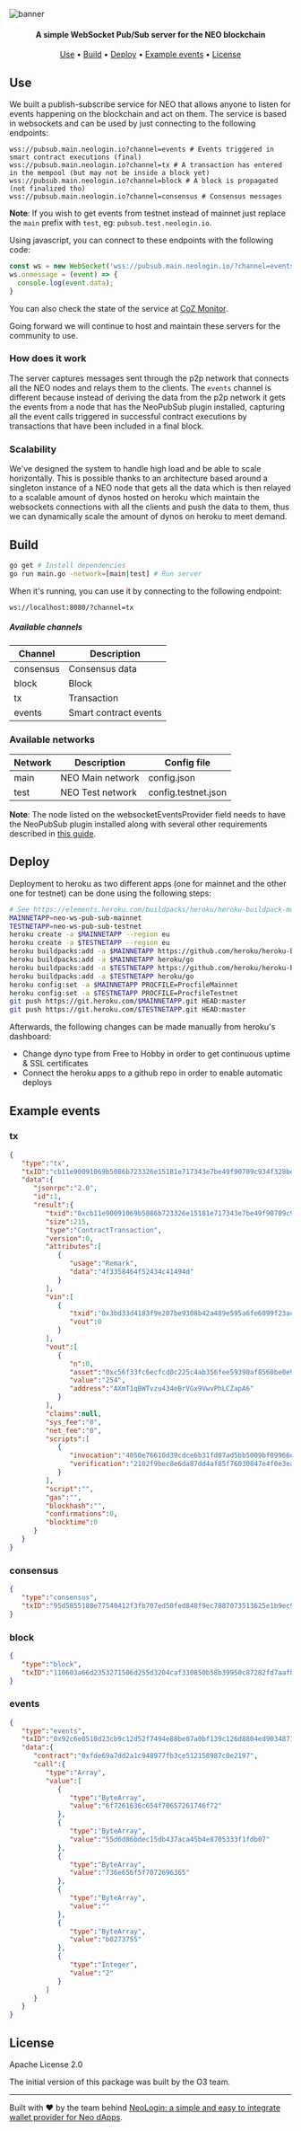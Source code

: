 ![banner](https://raw.githubusercontent.com/corollari/neo-PubSub/master/website/banner.png)

<h4 align="center">A simple WebSocket Pub/Sub server for the NEO blockchain</h4>

<p align="center">
  <a href="#use">Use</a> •
  <a href="#build">Build</a> •
  <a href="#deploy">Deploy</a> •
  <a href="#example-events">Example events</a> •
  <a href="#license">License</a>
</p>

## Use
We built a publish-subscribe service for NEO that allows anyone to listen for events happening on the blockchain and act on them. The service is based in websockets and can be used by just connecting to the following endpoints:
```
wss://pubsub.main.neologin.io?channel=events # Events triggered in smart contract executions (final)
wss://pubsub.main.neologin.io?channel=tx # A transaction has entered in the mempool (but may not be inside a block yet)
wss://pubsub.main.neologin.io?channel=block # A block is propagated (not finalized tho)
wss://pubsub.main.neologin.io?channel=consensus # Consensus messages
```
**Note**: If you wish to get events from testnet instead of mainnet just replace the `main` prefix with `test`, eg: `pubsub.test.neologin.io`.

Using javascript, you can connect to these endpoints with the following code:
```js
const ws = new WebSocket('wss://pubsub.main.neologin.io/?channel=events')
ws.onmessage = (event) => {
  console.log(event.data);
}
```

You can also check the state of the service at [CoZ Monitor](http://monitor.cityofzion.io/).

Going forward we will continue to host and maintain these servers for the community to use.

### How does it work
The server captures messages sent through the p2p network that connects all the NEO nodes and relays them to the clients. The `events` channel is different because instead of deriving the data from the p2p network it gets the events from a node that has the NeoPubSub plugin installed, capturing all the event calls triggered in successful contract executions by transactions that have been included in a final block.

### Scalability
We've designed the system to handle high load and be able to scale horizontally. This is possible thanks to an architecture based around a singleton instance of a NEO node that gets all the data which is then relayed to a scalable amount of dynos hosted on heroku which maintain the websockets connections with all the clients and push the data to them, thus we can dynamically scale the amount of dynos on heroku to meet demand.

## Build
```bash
go get # Install dependencies
go run main.go -network=[main|test] # Run server
```

When it's running, you can use it by connecting to the following endpoint:
```
ws://localhost:8080/?channel=tx
```

##### Available channels
| Channel        | Description |
| ------------- |-------------|
| consensus      | Consensus data |
| block      | Block |
| tx      | Transaction |
| events      | Smart contract events |

### Available networks
| Network        | Description | Config file
| ------------- |-------------|-------------|
| main      | NEO Main network | config.json |
| test      | NEO Test network | config.testnet.json |

**Note**: The node listed on the websocketEventsProvider field needs to have the NeoPubSub plugin installed along with several other requirements described in [this guide](https://github.com/corollari/neo-node-setupGuide/blob/master/extension-NeoPubSub.md).

## Deploy
Deployment to heroku as two different apps (one for mainnet and the other one for testnet) can be done using the following steps:

```bash
# See https://elements.heroku.com/buildpacks/heroku/heroku-buildpack-multi-procfile
MAINNETAPP=neo-ws-pub-sub-mainnet
TESTNETAPP=neo-ws-pub-sub-testnet
heroku create -a $MAINNETAPP --region eu
heroku create -a $TESTNETAPP --region eu
heroku buildpacks:add -a $MAINNETAPP https://github.com/heroku/heroku-buildpack-multi-procfile
heroku buildpacks:add -a $MAINNETAPP heroku/go
heroku buildpacks:add -a $TESTNETAPP https://github.com/heroku/heroku-buildpack-multi-procfile
heroku buildpacks:add -a $TESTNETAPP heroku/go
heroku config:set -a $MAINNETAPP PROCFILE=ProcfileMainnet
heroku config:set -a $TESTNETAPP PROCFILE=ProcfileTestnet
git push https://git.heroku.com/$MAINNETAPP.git HEAD:master
git push https://git.heroku.com/$TESTNETAPP.git HEAD:master
```

Afterwards, the following changes can be made manually from heroku's dashboard:
- Change dyno type from Free to Hobby in order to get continuous uptime & SSL certificates
- Connect the heroku apps to a github repo in order to enable automatic deploys

## Example events
### tx
```json
{
   "type":"tx",
   "txID":"cb11e90091069b5086b723326e15181e717343e7be49f90709c934f328beea0d",
   "data":{
      "jsonrpc":"2.0",
      "id":1,
      "result":{
         "txid":"0xcb11e90091069b5086b723326e15181e717343e7be49f90709c934f328beea0d",
         "size":215,
         "type":"ContractTransaction",
         "version":0,
         "attributes":[
            {
               "usage":"Remark",
               "data":"4f3358464f52434c41494d"
            }
         ],
         "vin":[
            {
               "txid":"0x3bd33d4183f9e207be9308b42a489e595a6fe6099f23ac7bfff2ee65a99087a8",
               "vout":0
            }
         ],
         "vout":[
            {
               "n":0,
               "asset":"0xc56f33fc6ecfcd0c225c4ab356fee59390af8560be0e930faebe74a6daff7c9b",
               "value":"254",
               "address":"AXmT1qBWTvzu434eBrVGx9VwvPhLCZapA6"
            }
         ],
         "claims":null,
         "sys_fee":"0",
         "net_fee":"0",
         "scripts":[
            {
               "invocation":"4050e76610d39cdce6b31fd07ad5bb5009bf09966d55fa510d828cb2efcd0b415e3c5700db1ea414695b3f1c1ebc5c3cffbce9792a29463e178d99d88f76468343",
               "verification":"2102f9bec8e6da87dd4af85f76030847e4f0e3ea467ef24f9fd2077c495f6f91b458ac"
            }
         ],
         "script":"",
         "gas":"",
         "blockhash":"",
         "confirmations":0,
         "blocktime":0
      }
   }
}
```

### consensus
```json
{
   "type":"consensus",
   "txID":"95d5855180e77540412f3fb707ed50fed848f9ec7887073513625e1b9ec9fbbb"
}
```

### block
```json
{
   "type":"block",
   "txID":"110603a66d2353271506d255d3204caf330850b58b39950c87282fd7aafb0554"
}
```

### events
```json
{
   "type":"events",
   "txID":"0x92c6e0510d23cb9c12d52f7494e88be07a0bf139c126d8804ed90348714f165c",
   "data":{
      "contract":"0xfde69a7dd2a1c948977fb3ce512158987c0e2197",
      "call":{
         "type":"Array",
         "value":[
            {
               "type":"ByteArray",
               "value":"6f7261636c654f70657261746f72"
            },
            {
               "type":"ByteArray",
               "value":"55d6d86bdec15db437aca45b4e8705333f1fdb07"
            },
            {
               "type":"ByteArray",
               "value":"736e656f5f7072696365"
            },
            {
               "type":"ByteArray",
               "value":""
            },
            {
               "type":"ByteArray",
               "value":"b0273755"
            },
            {
               "type":"Integer",
               "value":"2"
            }
         ]
      }
   }
}
```

## License
Apache License 2.0

The initial version of this package was built by the O3 team.

-----

Built with ❤️ by the team behind [NeoLogin: a simple and easy to integrate wallet provider for Neo dApps](https://neologin.io).
